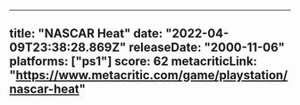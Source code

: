 
---
title: "NASCAR Heat"
date: "2022-04-09T23:38:28.869Z"
releaseDate: "2000-11-06"
platforms: ["ps1"]
score: 62
metacriticLink: "https://www.metacritic.com/game/playstation/nascar-heat"
---
